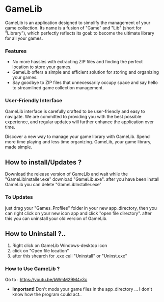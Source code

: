 # GameLib 

GameLib is an application designed to simplify the management of your game collection. Its name is a fusion of "Game" and "Lib" (short for "Library"), which perfectly reflects its goal: to become the ultimate library for all your games.

### Features

- No more hassles with extracting ZIP files and finding the perfect location to store your games.
- GameLib offers a simple and efficient solution for storing and organizing your games.
- Say goodbye to ZIP files that unnecessarily occupy space and say hello to streamlined game collection management.

### User-Friendly Interface

GameLib interface is carefully crafted to be user-friendly and easy to navigate. We are committed to providing you with the best possible experience, and regular updates will further enhance the application over time.

Discover a new way to manage your game library with GameLib. Spend more time playing and less time organizing. GameLib, your game library, made simple.

## How to install/Updates ?

Download the release version of GameLib and wait while the "GameLibInstaller.exe" download "GameLib.exe".
after you have been install GameLib you can delete "GameLibInstaller.exe"

### To Updates
just drag your "Games_Profiles" folder in your new app_directory, then you can right click on your new icon app and click "open file directory".
after this you can uninstall your old version of GameLib.

## How to Uninstall ?..

1. Right click on GameLib Windows-desktop icon 
1. click on "Open file location" 
1. after this shearch for .exe call "Uninstall" or "Uninst.exe"

### How to Use GameLib ?
Go to : https://youtu.be/bWmM29M4y3c
* **Important!** Don't mods your game files in the app_directory ... I don't know how the program could act..

